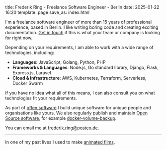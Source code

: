title: Frederik Ring - Freelance Software Engineer - Berlin
date: 2025-01-22 16:20
template: page
save_as: index.html

I'm a freelance software engineer of more than 15 years of professional experience, based in Berlin. I like writing boring code and creating exciting documentation. [Get in touch](mailto:frederik.ring@posteo.de) if this is what your team or company is looking for right now.

Depending on your requirements, I am able to work with a wide range of technologies, including:

- **Languages**:  JavaScript, Golang, Python, PHP
- **Frameworks & Languages**: Node.js, Go standard library, Django, Flask, Express.js, Laravel
- **Cloud & infrastructure**: AWS, Kubernetes, Terraform, Serverless, Docker Swarm

If you have no idea what all of this means, I can also consult you on what technologies fit your requirements.

As part of [offen.software](https://www.offen.software) I build unique software for unique people and organisations like yours. We also regularly publish and maintain [Open Source software](https://github.com/offen), for example [docker-volume-backup](https://github.com/offen/docker-volume-backup).

You can email me at [frederik.ring@posteo.de](frederik.ring@posteo.de).

---

In one of my past lives I used to make [animated films](http://films.frederikring.com).
